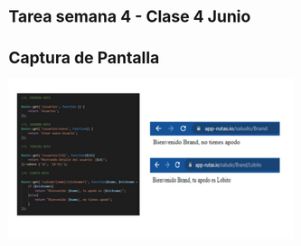 # Tarea semana 4 - Clase 4 Junio
# Captura de Pantalla
![alt Imagen pantalla 1](Pantalla1.jpg "Pantalla 1 con codigo")